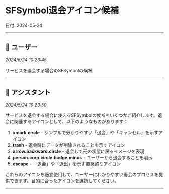 # SFSymbol退会アイコン候補

日付: 2024-05-24

---

## 👤 ユーザー
*2024/5/24 10:23:45*

サービスを退会する場合のSFSymbolの候補

---

## 🤖 アシスタント
*2024/5/24 10:23:50*

サービスを退会する場合に使えるSFSymbolの候補をいくつかご紹介します。退会に関連するアイコンとして、以下のようなものがあります：

1. **xmark.circle** - シンプルで分かりやすい「退会」や「キャンセル」を示すアイコン
2. **trash** - 退会時にデータが削除されることを示すアイコン
3. **arrow.backward.circle** - 退会して元の状態に戻るイメージを表現
4. **person.crop.circle.badge.minus** - ユーザーから退会することを明示
5. **escape** - 「退会」や「退出」を示す直感的なアイコン

これらのアイコンを適宜使用して、ユーザーにわかりやすい退会のプロセスを提供できます。目的に合ったアイコンを選択してください。

---

